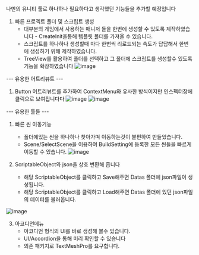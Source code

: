 나만의 유니티 툴로 하나하나 필요하다고 생각했던 기능들을 추가할 예정입니다

1. 빠른 프로젝트 폴더 및 스크립트 생성
   - 대부분의 게임에서 사용하는 매니저 들을 한번에 생성할 수 있도록 제작하였습니다 - CreateInit을통해 템플릿 폴더를 가져올 수 있습니다.
   - 스크립트를 하나하나 생성할때 마다 한번씩 리로드되는 속도가 답답해서 한번에 생성하기 위해 제작하였습니다.
   - TreeView를 활용하여 폴더를 선택하고 그 폴더에 스크립트를 생성할수 있도록 기능을 확장하였습니다
![image](https://github.com/user-attachments/assets/163cf4f3-0bc9-410e-9c28-8e4eed63f6c9)


--- 유용한 어트리뷰트 ---
1. Button 어트리뷰트를 추가하여 ContextMenu와 유사한 방식이지만 인스펙터장에 클릭으로 보여집니다다
![image](https://github.com/user-attachments/assets/bb96e8e2-945d-4947-8293-df9b20003f7b)
![image](https://github.com/user-attachments/assets/7175e584-2400-4441-83a8-547f9ea93aa0)

--- 유용한 툴들 ---
1. 빠른 씬 이동기능
   - 폴더에있는 씬을 하나하나 찾아가며 이동하는것이 불편하여 만들었습니다.
   - Scene/SelectScene을 이용하여 BuildSetting에 등록한 모든 씬들을 빠르게 이동할 수 있습니다.
![image](https://github.com/user-attachments/assets/87622f7d-255a-4d7f-8148-d45269f52bf0)

2. ScriptableObject와 json을 상호 변환해 줍니다
   - 해당 ScriptableObject를 클릭하고 Save해주면 Datas 폴더에 json파일이 생성됩니다.
   - 해당 ScriptableObject를 클릭하고 Load해주면 Datas 폴더에 있던 json파일의 데이터를 불러옵니다.
     
![image](https://github.com/user-attachments/assets/65b7f946-7432-4ae8-b976-715c8db1ab98)


3. 아코디언메뉴 
   - 아코디언 형식의 UI를 바로 생성해 볼수 있습니다.
   - UI/Accordion을 통해 미리 확인할 수 있습니다
   - 의존 패키지로 TextMeshPro를 요구합니다.


